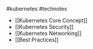 #kubernetes #technotes

- [[Kubernetes Core Concept]]
- [[Kubernetes Security]]
- [[Kubernetes Networking]]
- [[Best Practices]]
